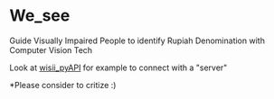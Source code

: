 # We_see
Guide Visually Impaired People to identify Rupiah Denomination with Computer Vision Tech



Look at [wisii_pyAPI](https://github.com/nuwbie-11/wisii_pyAPI) for example to connect with a "server"


*Please consider to critize :)
